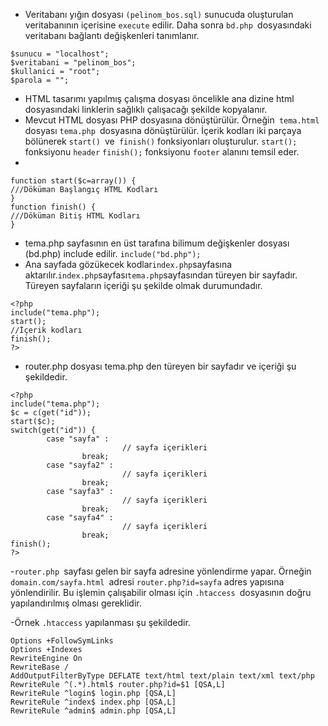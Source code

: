 - Veritabanı yığın dosyası `(pelinom_bos.sql)` sunucuda oluşturulan veritabanının içerisine `execute` edilir. Daha sonra `bd.php `dosyasındaki veritabanı bağlantı değişkenleri tanımlanır.
```
$sunucu = "localhost";
$veritabani = "pelinom_bos";
$kullanici = "root";
$parola = "";
```
- HTML tasarımı yapılmış çalışma dosyası öncelikle ana dizine html dosyasındaki linklerin sağlıklı çalışacağı şekilde kopyalanır.
- Mevcut HTML dosyası PHP dosyasına dönüştürülür. Örneğin` tema.html` dosyası `tema.php `dosyasına dönüştürülür.  İçerik kodları iki parçaya bölünerek `start() `ve` finish()` fonksiyonları oluşturulur. 
`start();` fonksiyonu `header` 
`finish();` fonksiyonu `footer` 
alanını temsil eder. 
-
```
function start($c=array()) { 
///Döküman Başlangıç HTML Kodları
}
function finish() { 
///Döküman Bitiş HTML Kodları
}
```
- tema.php sayfasının en üst tarafına bilimum değişkenler dosyası (bd.php) include edilir.
`include("bd.php");`
- Ana sayfada gözükecek kodlar` index.php `sayfasına aktarılır.` index.php `sayfası` tema.php `sayfasından türeyen bir sayfadır. Türeyen sayfaların içeriği şu şekilde olmak durumundadır.
```
<?php 
include("tema.php");
start();
//İçerik kodları
finish();
?>
```

- router.php dosyası tema.php den türeyen bir sayfadır ve içeriği şu şekildedir.
```
<?php
include("tema.php");
$c = c(get("id"));
start($c);
switch(get("id")) {
		case "sayfa" : 
                         // sayfa içerikleri
                break;
		case "sayfa2" : 
                         // sayfa içerikleri
                break;
		case "sayfa3" : 
                         // sayfa içerikleri
                break;
		case "sayfa4" : 
                         // sayfa içerikleri
                break;
finish();
?>
```
-`router.php `sayfası gelen bir sayfa adresine yönlendirme yapar. Örneğin `domain.com/sayfa.html `adresi `router.php?id=sayfa` adres yapısına yönlendirilir. Bu işlemin çalışabilir olması için `.htaccess `dosyasının doğru yapılandırılmış olması gereklidir.

-Örnek `.htaccess` yapılanması şu şekildedir.
```
Options +FollowSymLinks
Options +Indexes
RewriteEngine On
RewriteBase /
AddOutputFilterByType DEFLATE text/html text/plain text/xml text/php
RewriteRule ^(.*).html$ router.php?id=$1 [QSA,L]
RewriteRule ^login$ login.php [QSA,L]
RewriteRule ^index$ index.php [QSA,L]
RewriteRule ^admin$ admin.php [QSA,L]
```
